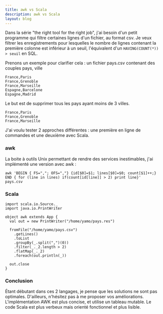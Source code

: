 ```yaml
---
title: awk vs Scala
description: awk vs Scala
layout: blog
---
```

Dans la série "the right tool for the right job", j'ai besoin d'un petit programme qui filtre
certaines lignes d'un fichier, au format csv. Je veux filtrer les enregistrements pour lesquelles le
nombre de lignes contenant la première colonne est inférieur à un seuil, l'équivalent d'un
`HAVING(COUNT(*)) > seuil` en SQL.

Prenons un exemple pour clarifier cela : un fichier pays.csv contenant des couples pays, ville

```
France,Paris
France,Grenoble
France,Marseille
Espagne,Barcelone
Espagne,Madrid
```

Le but est de supprimer tous les pays ayant moins de 3 villes.

```
France,Paris
France,Grenoble
France,Marseille
```

J'ai voulu tester 2 approches différentes : une première en ligne de commandes et une deuxième avec
Scala.

### awk

La boite à outils Unix permettant de rendre des services inestimables, j'ai implémenté une version
avec awk :

```
awk 'BEGIN { FS=","; OFS=","} {id[$0]=$1; lines[$0]=$0; count[$1]++;} END { for (line in lines) if(count[id[line]] > 2) print line}' pays.csv
```

### Scala

```
import scala.io.Source._
import java.io.PrintWriter

object awk extends App {
  val out = new PrintWriter("/home/yamo/pays.res")

  fromFile("/home/yamo/pays.csv")
    .getLines()
    .toList
    .groupBy(_.split(",")(0))
    .filter(_._2.length > 2)
    .flatMap(_._2)
    .foreach(out.println(_))

  out.close
}
```

### Conclusion

Étant débutant dans ces 2 langages, je pense que les solutions ne sont pas optimales. D'ailleurs,
n'hésitez pas à me proposer vos améliorations. L'implémentation AWK est plus concise, et utilise un
tableau mutable. Le code Scala est plus verbeux mais orienté fonctionnel et plus lisible.

